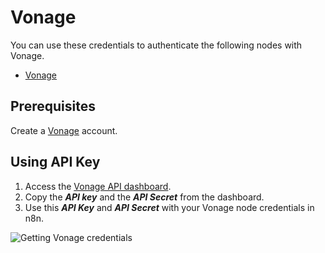 # Vonage

You can use these credentials to authenticate the following nodes with Vonage.
- [Vonage](/workflow/integrations/nodes/workflow-nodes-base.vonage/)

## Prerequisites

Create a [Vonage](https://vonage.com) account.

## Using API Key

1. Access the [Vonage API dashboard](https://dashboard.nexmo.com/).
2. Copy the ***API key*** and the ***API Secret*** from the dashboard.
3. Use this ***API Key*** and ***API Secret*** with your Vonage node credentials in n8n.

![Getting Vonage credentials](/_images/integrations/credentials/vonage/using-api.gif)
